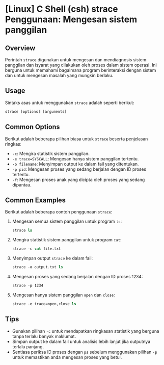 # [Linux] C Shell (csh) strace Penggunaan: Mengesan sistem panggilan

## Overview
Perintah `strace` digunakan untuk mengesan dan mendiagnosis sistem panggilan dan isyarat yang dilakukan oleh proses dalam sistem operasi. Ini berguna untuk memahami bagaimana program berinteraksi dengan sistem dan untuk mengesan masalah yang mungkin berlaku.

## Usage
Sintaks asas untuk menggunakan `strace` adalah seperti berikut:

```csh
strace [options] [arguments]
```

## Common Options
Berikut adalah beberapa pilihan biasa untuk `strace` beserta penjelasan ringkas:

- `-c`: Mengira statistik sistem panggilan.
- `-e trace=SYSCALL`: Mengesan hanya sistem panggilan tertentu.
- `-o filename`: Menyimpan output ke dalam fail yang ditentukan.
- `-p pid`: Mengesan proses yang sedang berjalan dengan ID proses tertentu.
- `-f`: Mengesan proses anak yang dicipta oleh proses yang sedang dipantau.

## Common Examples
Berikut adalah beberapa contoh penggunaan `strace`:

1. Mengesan semua sistem panggilan untuk program `ls`:
   ```csh
   strace ls
   ```

2. Mengira statistik sistem panggilan untuk program `cat`:
   ```csh
   strace -c cat file.txt
   ```

3. Menyimpan output `strace` ke dalam fail:
   ```csh
   strace -o output.txt ls
   ```

4. Mengesan proses yang sedang berjalan dengan ID proses 1234:
   ```csh
   strace -p 1234
   ```

5. Mengesan hanya sistem panggilan `open` dan `close`:
   ```csh
   strace -e trace=open,close ls
   ```

## Tips
- Gunakan pilihan `-c` untuk mendapatkan ringkasan statistik yang berguna tanpa terlalu banyak maklumat.
- Simpan output ke dalam fail untuk analisis lebih lanjut jika outputnya terlalu panjang.
- Sentiasa periksa ID proses dengan `ps` sebelum menggunakan pilihan `-p` untuk memastikan anda mengesan proses yang betul.